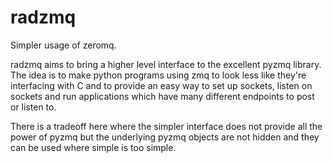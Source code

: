 # radzmq

Simpler usage of zeromq.

radzmq aims to bring a higher level interface to the excellent pyzmq
library. The idea is to make python programs using zmq to look less
like they're interfacing with C and to provide an easy way to set up
sockets, listen on sockets and run applications which have many
different endpoints to post or listen to.

There is a tradeoff here where the simpler interface does not provide
all the power of pyzmq but the underlying pyzmq objects are not hidden
and they can be used where simple is too simple.
